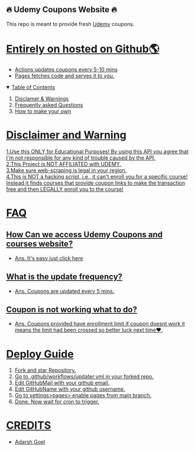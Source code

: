 ## 🔥 Udemy Coupons Website 🔥
This repo is meant to provide fresh  [Udemy](https://udemy.com) coupons.<br><u>

# Entirely on hosted on Github🌎
- Actions updates coupons every 5-10 mins
- Pages fetches code and serves it to you.
<details open="open">
<summary>Table of Contents</summary>
<ol><li><a href="#disclaimer-and-warning">Disclamer & Warnings</a></li>
<li><a href="#faq">Frequently asked Questions</a></li></li>
 <li><a href="#deploy-guide"> How to make your own </a></li>
 </ol>
 </details>

# Disclaimer and Warning

1.Use this ONLY for Educational Purposes! By using this API you agree that I'm not responsible for any kind of trouble caused by the API. 
<br>2.This Project is NOT AFFILIATED with UDEMY.
<br>3.Make sure web-scraping is legal in your region.
<br>4.This is NOT a hacking script, i.e., it can't enroll you for a specific course! Instead it finds courses that provide coupon links to make the transaction free and then LEGALLY enroll you to the course!</b>

# FAQ


## How Can we access Udemy Coupons and courses website?
- Ans. It's easy just [click here](https://udemy.itsadarsh.tech)
## What is the update frequency?
- Ans. Coupons are updated every 5 mins.
## Coupon is not working what to do?
- Ans. Coupons provided have enrollment limit if coupon doesnt work it means the limit had been crossed so better luck next time❤️.


# Deploy Guide
1. Fork and star Repository.
2. Go to .github/workflows/updater.yml in your forked repo.
3. Edit GitHubMail with your github email.
4. Edit GitHubName with your github username.
5. Go to settings>pages> enable pages from main branch.
6. Done. Now wait for cron to trigger.

# CREDITS
- [Adarsh Goel](https://github.com/adarsh-goel/)
